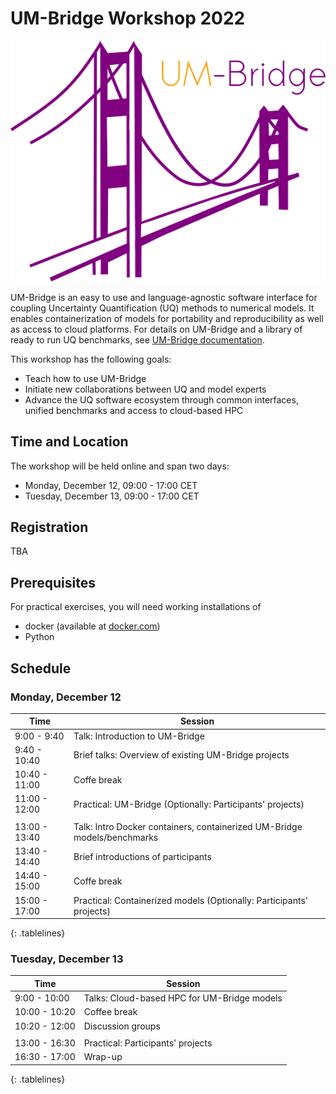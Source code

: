 # UM-Bridge Workshop 2022

![UM-Bridge logo](/UM-bridge.png)

UM-Bridge is an easy to use and language-agnostic software interface for coupling Uncertainty Quantification (UQ) methods to numerical models. It enables containerization of models for portability and reproducibility as well as access to cloud platforms. For details on UM-Bridge and a library of ready to run  UQ benchmarks, see [UM-Bridge documentation](https://um-bridge-benchmarks.readthedocs.io/en/docs/).

This workshop has the following goals:

* Teach how to use UM-Bridge
* Initiate new collaborations between UQ and model experts
* Advance the UQ software ecosystem through common interfaces, unified benchmarks and access to cloud-based HPC

## Time and Location

The workshop will be held online and span two days:
* Monday, December 12, 09:00 - 17:00 CET
* Tuesday, December 13, 09:00 - 17:00 CET

## Registration

TBA

## Prerequisites

For practical exercises, you will need working installations of
* docker (available at [docker.com](https://www.docker.com/))
* Python

## Schedule

### Monday, December 12
| Time | Session |
| --- | --- |
| 9:00 - 9:40 | Talk: Introduction to UM-Bridge |
| 9:40 - 10:40 | Brief talks: Overview of existing UM-Bridge projects |
| 10:40 - 11:00 | Coffe break |
| 11:00 - 12:00 | Practical: UM-Bridge (Optionally: Participants' projects) |
|  |  |
| 13:00 - 13:40 | Talk: Intro Docker containers, containerized UM-Bridge models/benchmarks |
| 13:40 - 14:40 | Brief introductions of participants |
| 14:40 - 15:00 | Coffe break |
| 15:00 - 17:00 | Practical: Containerized models (Optionally: Participants' projects) |
{: .tablelines}

### Tuesday, December 13
| Time | Session |
| --- | --- |
| 9:00 - 10:00 | Talks: Cloud-based HPC for UM-Bridge models |
| 10:00 - 10:20 | Coffee break |
| 10:20 - 12:00 | Discussion groups |
|  |  |
| 13:00 - 16:30 | Practical: Participants' projects |
| 16:30 - 17:00 | Wrap-up |
{: .tablelines}
